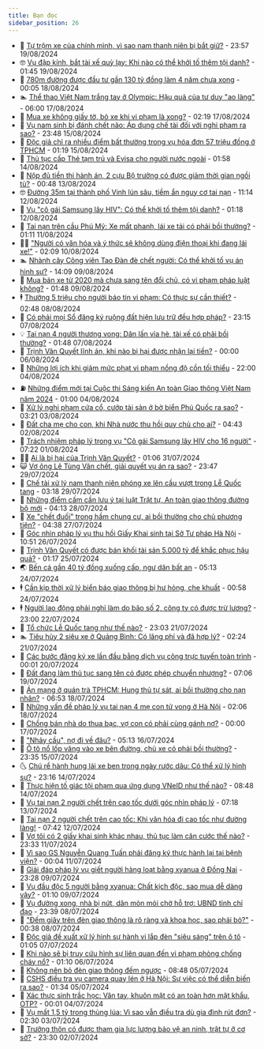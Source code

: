 ```yaml
---
title: Bạn đọc
sidebar_position: 26
---
```


<!-- dantri-ban-doc:START -->
- 🦒 [Tự trộm xe của chính mình, vì sao nam thanh niên bị bắt giữ?](https://dantri.com.vn/ban-doc/tu-trom-xe-cua-chinh-minh-vi-sao-nam-thanh-nien-bi-bat-giu-20240819230825044.htm) - 23:57 19/08/2024
- 🤓 [Vụ đập kính, bắt tài xế quỳ lạy: Khi nào có thể khởi tố thêm tội danh?](https://dantri.com.vn/ban-doc/vu-dap-kinh-bat-tai-xe-quy-lay-khi-nao-co-the-khoi-to-them-toi-danh-20240819003849442.htm) - 01:45 19/08/2024
- 🐻 [780m đường được đầu tư gần 130 tỷ đồng làm 4 năm chưa xong](https://dantri.com.vn/ban-doc/780m-duong-duoc-dau-tu-gan-130-ty-dong-lam-4-nam-chua-xong-20240817115530766.htm) - 00:05 18/08/2024
- 🏊 [Thể thao Việt Nam trắng tay ở Olympic: Hậu quả của tư duy &quot;ao làng&quot;](https://dantri.com.vn/ban-doc/the-thao-viet-nam-trang-tay-o-olympic-hau-qua-cua-tu-duy-ao-lang-20240813233810586.htm) - 06:00 17/08/2024
- 💄 [Mua xe không giấy tờ, bỏ xe khi vi phạm là xong?](https://dantri.com.vn/ban-doc/mua-xe-khong-giay-to-bo-xe-khi-vi-pham-la-xong-20240817091916477.htm) - 02:19 17/08/2024
- 🫣 [Vụ nam sinh bị đánh chết não: Áp dụng chế tài đối với nghi phạm ra sao?](https://dantri.com.vn/ban-doc/vu-nam-sinh-bi-danh-chet-nao-ap-dung-che-tai-doi-voi-nghi-pham-ra-sao-20240815085634628.htm) - 23:48 15/08/2024
- 🎃 [Độc giả chỉ ra nhiều điểm bất thường trong vụ hóa đơn 57 triệu đồng ở TPHCM](https://dantri.com.vn/ban-doc/doc-gia-chi-ra-nhieu-diem-bat-thuong-trong-vu-hoa-don-57-trieu-dong-o-tphcm-20240815081200062.htm) - 01:19 15/08/2024
- 🦄 [Thủ tục cấp Thẻ tạm trú và Evisa cho người nước ngoài](https://dantri.com.vn/ban-doc/thu-tuc-cap-the-tam-tru-va-evisa-cho-nguoi-nuoc-ngoai-20240814085810129.htm) - 01:58 14/08/2024
- 💯 [Nộp đủ tiền thi hành án, 2 cựu Bộ trưởng có được giảm thời gian ngồi tù?](https://dantri.com.vn/ban-doc/nop-du-tien-thi-hanh-an-2-cuu-bo-truong-co-duoc-giam-thoi-gian-ngoi-tu-20240812220854898.htm) - 00:48 13/08/2024
- 🤓 [Đường 35m tại thành phố Vinh lún sâu, tiềm ẩn nguy cơ tai nạn](https://dantri.com.vn/ban-doc/duong-35m-tai-thanh-pho-vinh-lun-sau-tiem-an-nguy-co-tai-nan-20240811195005957.htm) - 11:14 12/08/2024
- 🥷 [Vụ &quot;cô gái Samsung lây HIV&quot;: Có thể khởi tố thêm tội danh?](https://dantri.com.vn/ban-doc/vu-co-gai-samsung-lay-hiv-co-the-khoi-to-them-toi-danh-20240812080541005.htm) - 01:18 12/08/2024
- 🐻 [Tai nạn trên cầu Phú Mỹ: Xe mất phanh, lái xe tải có phải bồi thường?](https://dantri.com.vn/ban-doc/tai-nan-tren-cau-phu-my-xe-mat-phanh-lai-xe-tai-co-phai-boi-thuong-20240810095233965.htm) - 01:11 11/08/2024
- 🧑‍💻 [&quot;Người có văn hóa và ý thức sẽ không dùng điện thoại khi đang lái xe!&quot;](https://dantri.com.vn/ban-doc/nguoi-co-van-hoa-va-y-thuc-se-khong-dung-dien-thoai-khi-dang-lai-xe-20240810090933432.htm) - 02:09 10/08/2024
- 🏊 [Nhành cây Công viên Tao Đàn đè chết người: Có thể khởi tố vụ án hình sự?](https://dantri.com.vn/ban-doc/nhanh-cay-cong-vien-tao-dan-de-chet-nguoi-co-the-khoi-to-vu-an-hinh-su-20240809191757683.htm) - 14:09 09/08/2024
- 🦆 [Mua bán xe từ 2020 mà chưa sang tên đổi chủ, có vi phạm pháp luật không?](https://dantri.com.vn/ban-doc/mua-ban-xe-tu-2020-ma-chua-sang-ten-doi-chu-co-vi-pham-phap-luat-khong-20240809084835087.htm) - 01:48 09/08/2024
- 🕴 [Thưởng 5 triệu cho người báo tin vi phạm: Có thực sự cần thiết?](https://dantri.com.vn/ban-doc/thuong-5-trieu-cho-nguoi-bao-tin-vi-pham-co-thuc-su-can-thiet-20240808002943300.htm) - 02:48 08/08/2024
- 🌈 [Có phải mọi Sổ đăng ký ruộng đất hiện lưu trữ đều hợp pháp?](https://dantri.com.vn/ban-doc/co-phai-moi-so-dang-ky-ruong-dat-hien-luu-tru-deu-hop-phap-20240808061456380.htm) - 23:15 07/08/2024
- 💡 [Tai nạn 4 người thương vong: Dân lấn vỉa hè, tài xế có phải bồi thường?](https://dantri.com.vn/ban-doc/tai-nan-4-nguoi-thuong-vong-dan-lan-via-he-tai-xe-co-phai-boi-thuong-20240807071143616.htm) - 01:48 07/08/2024
- 🐻 [Trịnh Văn Quyết lĩnh án, khi nào bị hại được nhận lại tiền?](https://dantri.com.vn/ban-doc/trinh-van-quyet-linh-an-khi-nao-bi-hai-duoc-nhan-lai-tien-20240806064802162.htm) - 00:00 06/08/2024
- 💪 [Những lợi ích khi giảm mức phạt vi phạm nồng độ cồn tối thiểu](https://dantri.com.vn/ban-doc/nhung-loi-ich-khi-giam-muc-phat-vi-pham-nong-do-con-toi-thieu-20240804025148049.htm) - 22:00 04/08/2024
- ⛽️ [Những điểm mới tại Cuộc thi Sáng kiến An toàn Giao thông Việt Nam năm 2024](https://dantri.com.vn/xa-hoi/nhung-diem-moi-tai-cuoc-thi-sang-kien-an-toan-giao-thong-viet-nam-nam-2024-20240803231316165.htm) - 01:00 04/08/2024
- 🦍 [Xử lý nghi phạm cứa cổ, cướp tài sản ở bờ biển Phú Quốc ra sao?](https://dantri.com.vn/ban-doc/xu-ly-nghi-pham-cua-co-cuop-tai-san-o-bo-bien-phu-quoc-ra-sao-20240803074121423.htm) - 03:21 03/08/2024
- 🤖 [Đất cha mẹ cho con, khi Nhà nước thu hồi quy chủ cho ai?](https://dantri.com.vn/ban-doc/dat-cha-me-cho-con-khi-nha-nuoc-thu-hoi-quy-chu-cho-ai-20240802114152766.htm) - 04:43 02/08/2024
- 🌈 [Trách nhiệm pháp lý trong vụ &quot;Cô gái Samsung lây HIV cho 16 người&quot;](https://dantri.com.vn/ban-doc/trach-nhiem-phap-ly-trong-vu-co-gai-samsung-lay-hiv-cho-16-nguoi-20240728233226111.htm) - 07:22 01/08/2024
- 👨‍🏫 [Ai là bị hại của Trịnh Văn Quyết?](https://dantri.com.vn/ban-doc/ai-la-bi-hai-cua-trinh-van-quyet-20240731010840615.htm) - 01:06 31/07/2024
- 😺 [Vợ ông Lê Tùng Vân chết, giải quyết vụ án ra sao?](https://dantri.com.vn/ban-doc/vo-ong-le-tung-van-chet-giai-quyet-vu-an-ra-sao-20240729141955756.htm) - 23:47 29/07/2024
- 🎃 [Chế tài xử lý nam thanh niên phóng xe lên cầu vượt trong Lễ Quốc tang](https://dantri.com.vn/ban-doc/che-tai-xu-ly-nam-thanh-nien-phong-xe-len-cau-vuot-trong-le-quoc-tang-20240728205257225.htm) - 03:18 29/07/2024
- 🚀 [Những điểm cấm cần lưu ý tại luật Trật tự, An toàn giao thông đường bộ mới](https://dantri.com.vn/ban-doc/nhung-diem-cam-can-luu-y-tai-luat-trat-tu-an-toan-giao-thong-duong-bo-moi-20240728111254391.htm) - 04:13 28/07/2024
- 🧐 [Xe &quot;chết đuối&quot; trong hầm chung cư, ai bồi thường cho chủ phương tiện?](https://dantri.com.vn/ban-doc/xe-chet-duoi-trong-ham-chung-cu-ai-boi-thuong-cho-chu-phuong-tien-20240727105131861.htm) - 04:38 27/07/2024
- 🌋 [Góc nhìn pháp lý vụ thu hồi Giấy Khai sinh tại Sở Tư pháp Hà Nội](https://dantri.com.vn/ban-doc/goc-nhin-phap-ly-vu-thu-hoi-giay-khai-sinh-tai-so-tu-phap-ha-noi-20240723171504243.htm) - 10:51 26/07/2024
- 🦏 [Trịnh Văn Quyết có được bán khối tài sản 5.000 tỷ để khắc phục hậu quả?](https://dantri.com.vn/ban-doc/trinh-van-quyet-co-duoc-ban-khoi-tai-san-5000-ty-de-khac-phuc-hau-qua-20240724235812751.htm) - 01:17 25/07/2024
- 🌏 [Bến cá gần 40 tỷ đồng xuống cấp, ngư dân bất an](https://dantri.com.vn/ban-doc/ben-ca-gan-40-ty-dong-xuong-cap-ngu-dan-bat-an-20240723182816452.htm) - 05:13 24/07/2024
- 🕴 [Cần kịp thời xử lý biển báo giao thông bị hư hỏng, che khuất](https://dantri.com.vn/ban-doc/can-kip-thoi-xu-ly-bien-bao-giao-thong-bi-hu-hong-che-khuat-20240724075824109.htm) - 00:58 24/07/2024
- 🕴 [Người lao động phải nghỉ làm do bão số 2, công ty có được trừ lương?](https://dantri.com.vn/ban-doc/nguoi-lao-dong-phai-nghi-lam-do-bao-so-2-cong-ty-co-duoc-tru-luong-20240722065857734.htm) - 23:00 22/07/2024
- 🎉 [Tổ chức Lễ Quốc tang như thế nào?](https://dantri.com.vn/ban-doc/to-chuc-le-quoc-tang-nhu-the-nao-20240721102026732.htm) - 23:03 21/07/2024
- 🏊 [Tiêu hủy 2 siêu xe ở Quảng Bình: Có lãng phí và đã hợp lý?](https://dantri.com.vn/ban-doc/tieu-huy-2-sieu-xe-o-quang-binh-co-lang-phi-va-da-hop-ly-20240720084010458.htm) - 02:24 21/07/2024
- 🦣 [Các bước đăng ký xe lần đầu bằng dịch vụ công trực tuyến toàn trình](https://dantri.com.vn/ban-doc/cac-buoc-dang-ky-xe-lan-dau-bang-dich-vu-cong-truc-tuyen-toan-trinh-20240720070045286.htm) - 00:01 20/07/2024
- 💫 [Đất đang làm thủ tục sang tên có được phép chuyển nhượng?](https://dantri.com.vn/ban-doc/dat-dang-lam-thu-tuc-sang-ten-co-duoc-phep-chuyen-nhuong-20240719140618184.htm) - 07:06 19/07/2024
- 🌈 [Án mạng ở quán trà TPHCM: Hung thủ tự sát, ai bồi thường cho nạn nhân?](https://dantri.com.vn/ban-doc/an-mang-o-quan-tra-tphcm-hung-thu-tu-sat-ai-boi-thuong-cho-nan-nhan-20240702132246923.htm) - 06:53 18/07/2024
- 🫣 [Những vấn đề pháp lý vụ tai nạn 4 mẹ con tử vong ở Hà Nội](https://dantri.com.vn/ban-doc/nhung-van-de-phap-ly-vu-tai-nan-4-me-con-tu-vong-o-ha-noi-20240717153745594.htm) - 02:06 18/07/2024
- 🎉 [Chồng bán nhà do thua bạc, vợ con có phải cùng gánh nợ?](https://dantri.com.vn/ban-doc/chong-ban-nha-do-thua-bac-vo-con-co-phai-cung-ganh-no-20240717065952268.htm) - 00:00 17/07/2024
- 🥸 [&quot;Nhảy cầu&quot;, nợ đi về đâu?](https://dantri.com.vn/ban-doc/nhay-cau-no-di-ve-dau-20240716121327938.htm) - 05:13 16/07/2024
- 🦄 [Ô tô nổ lốp văng vào xe bên đường, chủ xe có phải bồi thường?](https://dantri.com.vn/ban-doc/o-to-no-lop-vang-vao-xe-ben-duong-chu-xe-co-phai-boi-thuong-20240715224305892.htm) - 23:35 15/07/2024
- 🌜 [Chú rể hành hung lái xe ben trong ngày rước dâu: Có thể xử lý hình sự?](https://dantri.com.vn/ban-doc/chu-re-hanh-hung-lai-xe-ben-trong-ngay-ruoc-dau-co-the-xu-ly-hinh-su-20240714121654051.htm) - 23:16 14/07/2024
- 🎉 [Thực hiện tố giác tội phạm qua ứng dụng VNeID như thế nào?](https://dantri.com.vn/ban-doc/thuc-hien-to-giac-toi-pham-qua-ung-dung-vneid-nhu-the-nao-20240714154807398.htm) - 08:48 14/07/2024
- 🦄 [Vụ tai nạn 2 người chết trên cao tốc dưới góc nhìn pháp lý](https://dantri.com.vn/ban-doc/vu-tai-nan-2-nguoi-chet-tren-cao-toc-duoi-goc-nhin-phap-ly-20240713094008277.htm) - 07:18 13/07/2024
- 🧰 [Tai nạn 2 người chết trên cao tốc: Khi văn hóa đi cao tốc như đường làng!](https://dantri.com.vn/ban-doc/tai-nan-2-nguoi-chet-tren-cao-toc-khi-van-hoa-di-cao-toc-nhu-duong-lang-20240712142020105.htm) - 07:42 12/07/2024
- 🤡 [Vợ tôi có 2 giấy khai sinh khác nhau, thủ tục làm căn cước thế nào?](https://dantri.com.vn/ban-doc/vo-toi-co-2-giay-khai-sinh-khac-nhau-thu-tuc-lam-can-cuoc-the-nao-20240712063241821.htm) - 23:33 11/07/2024
- 💫 [Vì sao GS Nguyễn Quang Tuấn phải đăng ký thực hành lại tại bệnh viện?](https://dantri.com.vn/ban-doc/vi-sao-gs-nguyen-quang-tuan-phai-dang-ky-thuc-hanh-lai-tai-benh-vien-20240711062322036.htm) - 00:04 11/07/2024
- 🦏 [Giải đáp pháp lý vụ giết người hàng loạt bằng xyanua ở Đồng Nai](https://dantri.com.vn/ban-doc/giai-dap-phap-ly-vu-giet-nguoi-hang-loat-bang-xyanua-o-dong-nai-20240710030959232.htm) - 23:28 09/07/2024
- 🧠 [Vụ đầu độc 5 người bằng xyanua: Chất kịch độc, sao mua dễ dàng vậy?](https://dantri.com.vn/ban-doc/vu-dau-doc-5-nguoi-bang-xyanua-chat-kich-doc-sao-mua-de-dang-vay-20240709065412684.htm) - 01:10 09/07/2024
- 🫶 [Vụ đường xong, nhà bị nứt, dân mòn mỏi chờ hỗ trợ: UBND tỉnh chỉ đạo](https://dantri.com.vn/ban-doc/vu-duong-xong-nha-bi-nut-dan-mon-moi-cho-ho-tro-ubnd-tinh-chi-dao-20240708222159845.htm) - 23:39 08/07/2024
- 💼 [&quot;Đếm giây trên đèn giao thông là rõ ràng và khoa học, sao phải bỏ?&quot;](https://dantri.com.vn/ban-doc/dem-giay-tren-den-giao-thong-la-ro-rang-va-khoa-hoc-sao-phai-bo-20240708071040420.htm) - 00:38 08/07/2024
- 👺 [Độc giả đề xuất xử lý hình sự hành vi lắp đèn &quot;siêu sáng&quot; trên ô tô](https://dantri.com.vn/ban-doc/doc-gia-de-xuat-xu-ly-hinh-su-hanh-vi-lap-den-sieu-sang-tren-o-to-20240707080456241.htm) - 01:05 07/07/2024
- 🥳 [Khi nào sẽ bị truy cứu hình sự liên quan đến vi phạm phòng chống cháy nổ?](https://dantri.com.vn/ban-doc/khi-nao-se-bi-truy-cuu-hinh-su-lien-quan-den-vi-pham-phong-chong-chay-no-20240706081019558.htm) - 01:10 06/07/2024
- 🦄 [Không nên bỏ đèn giao thông đếm ngược](https://dantri.com.vn/ban-doc/khong-nen-bo-den-giao-thong-dem-nguoc-20240705154757605.htm) - 08:48 05/07/2024
- 🎡 [CSHS điều tra vụ camera quay lén ở Hà Nội: Sự việc có thể diễn biến ra sao?](https://dantri.com.vn/ban-doc/cshs-dieu-tra-vu-camera-quay-len-o-ha-noi-su-viec-co-the-dien-bien-ra-sao-20240705080505335.htm) - 01:34 05/07/2024
- 💫 [Xác thực sinh trắc học: Vân tay, khuôn mặt có an toàn hơn mật khẩu, OTP?](https://dantri.com.vn/ban-doc/xac-thuc-sinh-trac-hoc-van-tay-khuon-mat-co-an-toan-hon-mat-khau-otp-20240701015636778.htm) - 00:01 04/07/2024
- 💫 [Vụ mất 1,5 tỷ trong thùng lúa: Vì sao vẫn điều tra dù gia đình rút đơn?](https://dantri.com.vn/ban-doc/vu-mat-15-ty-trong-thung-lua-vi-sao-van-dieu-tra-du-gia-dinh-rut-don-20240702144056410.htm) - 02:30 03/07/2024
- 💪 [Trưởng thôn có được tham gia lực lượng bảo vệ an ninh, trật tự ở cơ sở?](https://dantri.com.vn/ban-doc/truong-thon-co-duoc-tham-gia-luc-luong-bao-ve-an-ninh-trat-tu-o-co-so-20240703002700791.htm) - 23:30 02/07/2024<!-- dantri-ban-doc:END -->

